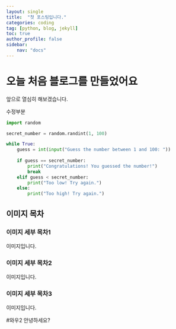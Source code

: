 ```yaml
---
layout: single
title:  "첫 포스팅입니다."
categories: coding
tag: [python, blog, jekyll]
toc: true
author_profile: false
sidebar:
    nav: "docs"
---
```

# 오늘 처음 블로그를 만들었어요

앞으로 열심히 해보겠습니다.

수정부분

```python
import random

secret_number = random.randint(1, 100)

while True:
    guess = int(input("Guess the number between 1 and 100: "))
    
    if guess == secret_number:
        print("Congratulations! You guessed the number!")
        break
    elif guess < secret_number:
        print("Too low! Try again.")
    else:
        print("Too high! Try again.")
```
## 이미지 목차

### 이미지 세부 목차1
이미지입니다.
### 이미지 세부 목차2
이미지입니다.
### 이미지 세부 목차3
이미지입니다.

#와우2
안녕하세요?